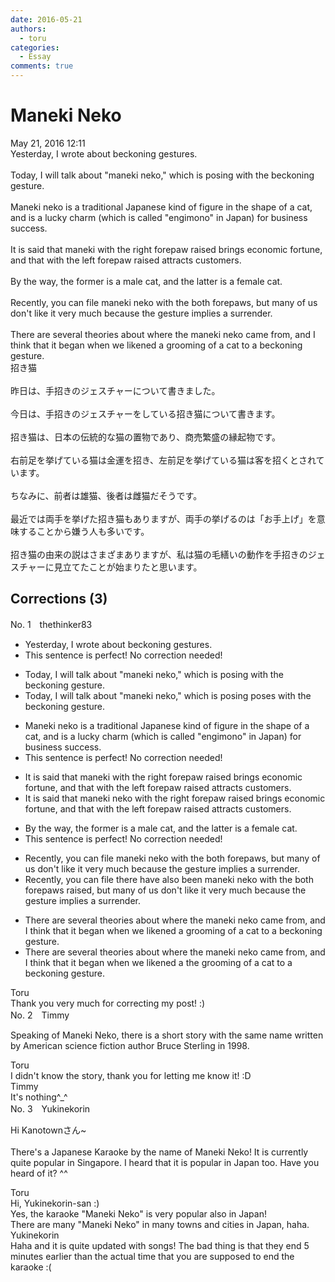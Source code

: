 ```yaml
---
date: 2016-05-21
authors:
  - toru
categories:
  - Essay
comments: true
---
```


# Maneki Neko
<div class="date">May 21, 2016 12:11</div>
<div id="post"><div id="body_show_ori">
Yesterday, I wrote about beckoning gestures.<br/><br/>Today, I will talk about "maneki neko," which is posing with the beckoning gesture.<br/><br/>Maneki neko is a traditional Japanese kind of figure in the shape of a cat, and is a lucky charm (which is called "engimono" in Japan) for business success.<br/><br/>It is said that maneki with the right forepaw raised brings economic fortune, and that with the left forepaw raised attracts customers.<br/><br/>By the way, the former is a male cat, and the latter is a female cat.<br/><br/>Recently, you can file maneki neko with the both forepaws, but many of us don't like it very much because the gesture implies a surrender.<br/><br/>There are several theories about where the maneki neko came from, and I think that it began when we likened a grooming of a cat to a beckoning gesture.
</div></div>

<!-- more -->

<div id="post_ja"><div id="body_show_mo">
招き猫<br/><br/>昨日は、手招きのジェスチャーについて書きました。<br/><br/>今日は、手招きのジェスチャーをしている招き猫について書きます。<br/><br/>招き猫は、日本の伝統的な猫の置物であり、商売繁盛の縁起物です。<br/><br/>右前足を挙げている猫は金運を招き、左前足を挙げている猫は客を招くとされています。<br/><br/>ちなみに、前者は雄猫、後者は雌猫だそうです。<br/><br/>最近では両手を挙げた招き猫もありますが、両手の挙げるのは「お手上げ」を意味することから嫌う人も多いです。<br/><br/>招き猫の由来の説はさまざまありますが、私は猫の毛繕いの動作を手招きのジェスチャーに見立てたことが始まりたと思います。
</div></div>

## Corrections (3)
<div id="block"><div class="first_name"> No. 1　<span class="just_name">thethinker83</span></div><div id="block2">
<ul class="correction_field">
<li class="incorrect">Yesterday, I wrote about beckoning gestures.</li>
<li class="corrected perfect">This sentence is perfect! No correction needed!</li>
</ul>
<ul class="correction_field">
<li class="incorrect">Today, I will talk about "maneki neko," which is posing with the beckoning gesture.</li>
<li class="corrected correct">
Today, I will talk about "maneki neko," which <span class="sline"><span class="f_red">is posing</span></span> <span class="f_blue">poses </span>with the beckoning gesture.
</li>
</ul>
<ul class="correction_field">
<li class="incorrect">Maneki neko is a traditional Japanese kind of figure in the shape of a cat, and is a lucky charm (which is called "engimono" in Japan) for business success.</li>
<li class="corrected perfect">This sentence is perfect! No correction needed!</li>
</ul>
<ul class="correction_field">
<li class="incorrect">It is said that maneki with the right forepaw raised brings economic fortune, and that with the left forepaw raised attracts customers.</li>
<li class="corrected correct">
It is said that maneki <span class="f_blue">neko </span>with the right forepaw raised brings economic fortune, and that with the left forepaw raised attracts customers.
</li>
</ul>
<ul class="correction_field">
<li class="incorrect">By the way, the former is a male cat, and the latter is a female cat.</li>
<li class="corrected perfect">This sentence is perfect! No correction needed!</li>
</ul>
<ul class="correction_field">
<li class="incorrect">Recently, you can file maneki neko with the both forepaws, but many of us don't like it very much because the gesture implies a surrender.</li>
<li class="corrected correct">
Recently, <span class="sline"><span class="f_red">you can file</span></span> <span class="f_blue">there have also been </span>maneki neko with <span class="sline"><span class="f_red">the</span></span> both forepaws <span class="f_blue">raised</span>, but many of us don't like it very much because the gesture implies a surrender.
</li>
</ul>
<ul class="correction_field">
<li class="incorrect">There are several theories about where the maneki neko came from, and I think that it began when we likened a grooming of a cat to a beckoning gesture.</li>
<li class="corrected correct">
There are several theories about where the maneki neko came from, and I think that it began when we likened <span class="sline"><span class="f_red">a</span></span> <span class="f_blue">the </span>grooming of a cat to a beckoning gesture.
</li>
</ul>
</div><div class="name"><span class="just_name">Toru</span><br>
Thank you very much for correcting my post! :)
</div>
</div>
<div id="block"><div class="first_name"> No. 2　<span class="just_name">Timmy</span></div><div id="block2">
<p class="comment_small">
 Speaking of Maneki Neko, there is a short story with the same name written by American science fiction author Bruce Sterling in 1998.
</p>

</div><div class="name"><span class="just_name">Toru</span><br>
I didn't know the story, thank you for letting me know it! :D
</div>
<div class="name"><span class="just_name">Timmy</span><br>
It's nothing^_^
</div>
</div>
<div id="block"><div class="first_name"> No. 3　<span class="just_name">Yukinekorin</span></div><div id="block2">
<p class="comment_small">
 Hi Kanotownさん~
 <br/>
 <br/>
 There's a Japanese Karaoke by the name of Maneki Neko! It is currently quite popular in Singapore. I heard that it is popular in Japan too. Have you heard of it? ^^
</p>

</div><div class="name"><span class="just_name">Toru</span><br>
Hi, Yukinekorin-san :)<br/>Yes, the karaoke "Maneki Neko" is very popular also in Japan!<br/>There are many "Maneki Neko" in many towns and cities in Japan, haha.
</div>
<div class="name"><span class="just_name">Yukinekorin</span><br>
Haha and it is quite updated with songs! The bad thing is that they end 5 minutes earlier than the actual time that you are supposed to end the karaoke :(
</div>
</div>
